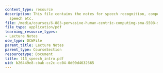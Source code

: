 ```yaml
---
content_type: resource
description: This file contains the notes for speech recognition, components of conversational
  speech etc.
file: /media/courses/6-883-pervasive-human-centric-computing-sma-5508-spring-2006/b26449e8cbabcc2ccc040d00d4632665_l13_speech_intro.pdf
file_type: application/pdf
learning_resource_types:
- Lecture Notes
ocw_type: OCWFile
parent_title: Lecture Notes
parent_type: CourseSection
resourcetype: Document
title: l13_speech_intro.pdf
uid: b26449e8-cbab-cc2c-cc04-0d00d4632665
---
```

